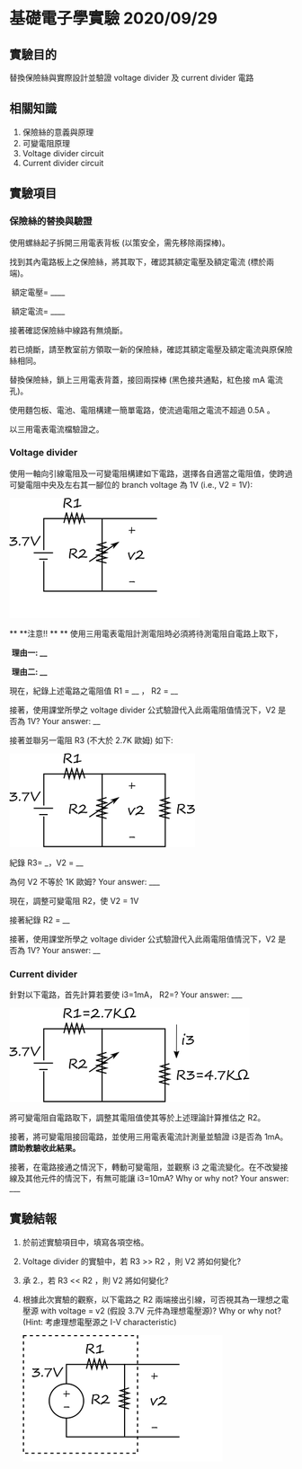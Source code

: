 # 基礎電子學實驗 2020/09/29

## 實驗目的

替換保險絲與實際設計並驗證 voltage divider 及 current divider 電路

## 相關知識

1. 保險絲的意義與原理
2. 可變電阻原理
3. Voltage divider circuit
4. Current divider circuit

## 實驗項目

### 保險絲的替換與驗證

使用螺絲起子拆開三用電表背板 (以策安全，需先移除兩探棒)。

找到其內電路板上之保險絲，將其取下，確認其額定電壓及額定電流 (標於兩端)。

​	額定電壓= ____

​	額定電流= ____          

接著確認保險絲中線路有無燒斷。

若已燒斷，請至教室前方領取一新的保險絲，確認其額定電壓及額定電流與原保險絲相同。

替換保險絲，鎖上三用電表背蓋，接回兩探棒 (黑色接共通點，紅色接 mA 電流孔)。

使用麵包板、電池、電阻構建一簡單電路，使流過電阻之電流不超過 0.5A 。

以三用電表電流檔驗證之。



### Voltage divider

使用一軸向引線電阻及一可變電阻構建如下電路，選擇各自適當之電阻值，使跨過可變電阻中央及左右其一腳位的 branch voltage 為 1V (i.e., V2 = 1V):

![](./figure1.png)

 ** **注意!! ** ** 使用三用電表電阻計測電阻時必須將待測電阻自電路上取下，

​	**理由一: __**

​	**理由二: __**

現在，紀錄上述電路之電阻值 R1 = __ ， R2 = __  

接著，使用課堂所學之 voltage divider 公式驗證代入此兩電阻值情況下，V2 是否為 1V? Your answer: __

接著並聯另一電阻 R3 (不大於 2.7K 歐姆) 如下:

![figure2](./figure2.png)

紀錄 R3= _，V2 = __

為何 V2 不等於 1K 歐姆? Your answer: ___

現在，調整可變電阻 R2，使 V2 = 1V

接著紀錄 R2 = __

接著，使用課堂所學之 voltage divider 公式驗證代入此兩電阻值情況下，V2 是否為 1V? Your answer: __



### Current divider

針對以下電路，首先計算若要使 i3=1mA， R2=? Your answer: ___

![figure3](./figure3.png)

將可變電阻自電路取下，調整其電阻值使其等於上述理論計算推估之 R2。

接著，將可變電阻接回電路，並使用三用電表電流計測量並驗證 i3是否為 1mA。**請助教驗收此結果。**

接著，在電路接通之情況下，轉動可變電阻，並觀察 i3 之電流變化。在不改變接線及其他元件的情況下，有無可能讓 i3=10mA? Why or why not? Your answer: ___



## 實驗結報

1. 於前述實驗項目中，填寫各項空格。

2. Voltage divider 的實驗中，若 R3 >> R2 ，則 V2 將如何變化?

3. 承 2.，若 R3 << R2 ，則 V2 將如何變化?

4. 根據此次實驗的觀察，以下電路之 R2 兩端接出引線，可否視其為一理想之電壓源 with voltage = v2 (假設 3.7V 元件為理想電壓源)? Why or why not? (Hint: 考慮理想電壓源之 I-V characteristic)

   ![figure4](./figure4.png)
